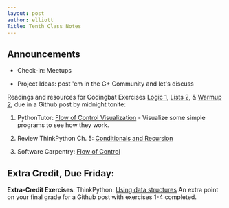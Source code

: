 ```yaml
---
layout: post
author: elliott
Title: Tenth Class Notes
---
```


## Announcements

* Check-in: Meetups

* Project Ideas: post 'em in the G+ Community and let's discuss

Readings and resources for Codingbat Exercises [Logic 1](http://codingbat.com/python/Logic-1), [Lists 2](http://codingbat.com/python/Lists-2), & [Warmup 2](http://codingbat.com/python/Warmup-2), due in a Github post by midnight tonite:

1. PythonTutor: [Flow of Control Visualization](http://www.pythontutor.com/) - Visualize some simple programs to see how they work.

2. Review ThinkPython Ch. 5: [Conditionals and Recursion](http://www.greenteapress.com/thinkpython/html/thinkpython006.html)

3. Software Carpentry: [Flow of Control](http://software-carpentry.org/v4/python/flow.html)


## Extra Credit, Due Friday:

 **Extra-Credit Exercises**: ThinkPython: [Using data structures](http://www.greenteapress.com/thinkpython/html/thinkpython014.html) An extra point on your final grade for a Github post with exercises 1-4 completed.  

